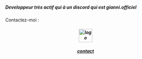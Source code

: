<!--![Scratch logo S](https://github.com/Linux-Scratcher/Linux-Scratcher/assets/122288570/2eab72c7-9410-4f7f-821a-e7eda042f575)-->
<h5>Developpeur très actif qui à un discord qui est gianni.officiel</h5></h5>
Contactez-moi :
 <center> <h5> <a href="https://linux-scratcher.000webhostapp.com/contact"><img src="https://linux-scratcher.000webhostapp.com/logo.gif" title="logo" heght="42" width="42" ><h5>
   <a href="https://linux-scratcher.fr" class="name">contact</a></h5>
   </div>
</center>
